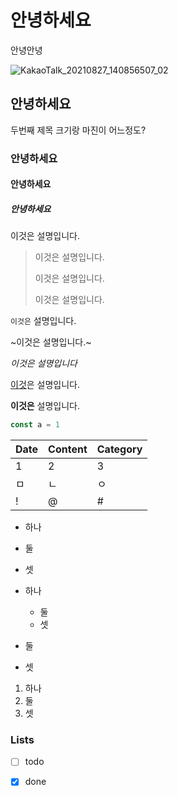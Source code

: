 # 안녕하세요
안녕안녕


![KakaoTalk_20210827_140856507_02](README.assets/KakaoTalk_20210827_140856507_02.jpg)

## 안녕하세요
두번째 제목 크기랑 마진이 어느정도?


### 안녕하세요
#### 안녕하세요
##### 안녕하세요

이것은 설명입니다.

> 이것은 설명입니다.
>
> 이것은 설명입니다.
>
> 이것은 설명입니다.

`이것은` 설명입니다.

~이것은 설명입니다.~

*이것은 설명입니다*

[이것](https://github.com/parkjisu6239)은 설명입니다.

**이것은** 설명입니다.

```js
const a = 1
```

| Date | Content | Category |
| ---- | ------- | -------- |
| 1 | 2 | 3 |
| ㅁ | ㄴ | ㅇ |
| ! | @ | # |

- 하나
- 둘
- 셋

- 하나
  - 둘
  - 셋
- 둘
- 셋

1. 하나
2. 둘
3. 셋

### Lists
* [ ] todo
* [x] done

